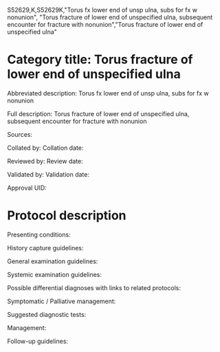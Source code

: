 S52629,K,S52629K,"Torus fx lower end of unsp ulna, subs for fx w nonunion", "Torus fracture of lower end of unspecified ulna, subsequent encounter for fracture with nonunion","Torus fracture of lower end of unspecified ulna"
# Category title: Torus fracture of lower end of unspecified ulna

Abbreviated description: Torus fx lower end of unsp ulna, subs for fx w nonunion

Full description: Torus fracture of lower end of unspecified ulna, subsequent encounter for fracture with nonunion

Sources:

Collated by:
Collation date:

Reviewed by:
Review date:

Validated by:
Validation date:

Approval UID:

# Protocol description

Presenting conditions:

History capture guidelines:

General examination guidelines:

Systemic examination guidelines:

Possible differential diagnoses with links to related protocols:

Symptomatic / Palliative management:

Suggested diagnostic tests:

Management:

Follow-up guidelines:
